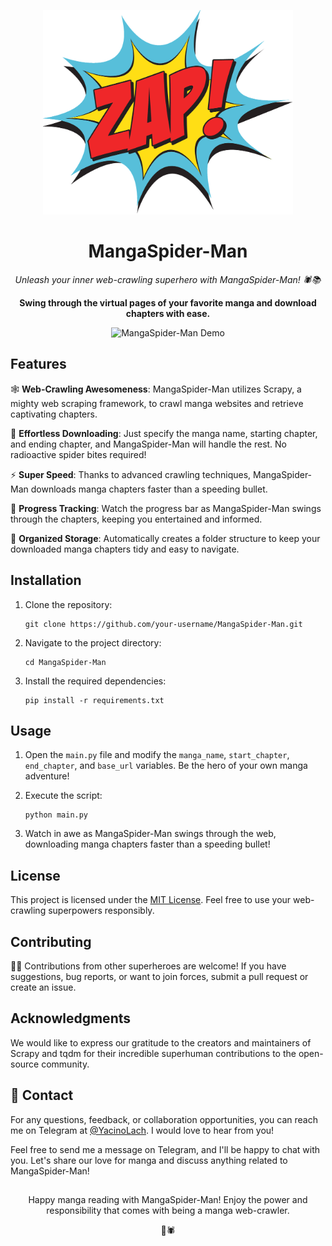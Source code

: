 <p align="center">
  <img src="mangaspiderman_logo.png" alt="MangaSpider-Man Logo" width="400">
</p>

<h1 align="center">MangaSpider-Man</h1>

<p align="center">
  <em>Unleash your inner web-crawling superhero with MangaSpider-Man! 🕷️📚</em>
</p>

<p align="center">
  <strong>Swing through the virtual pages of your favorite manga and download chapters with ease.</strong>
</p>

<p align="center">
  <img src="demo.gif" alt="MangaSpider-Man Demo" width="600">
</p>

## Features

🕸️ **Web-Crawling Awesomeness**: MangaSpider-Man utilizes Scrapy, a mighty web scraping framework, to crawl manga websites and retrieve captivating chapters.

📖 **Effortless Downloading**: Just specify the manga name, starting chapter, and ending chapter, and MangaSpider-Man will handle the rest. No radioactive spider bites required!

⚡️ **Super Speed**: Thanks to advanced crawling techniques, MangaSpider-Man downloads manga chapters faster than a speeding bullet.

🔄 **Progress Tracking**: Watch the progress bar as MangaSpider-Man swings through the chapters, keeping you entertained and informed.

📁 **Organized Storage**: Automatically creates a folder structure to keep your downloaded manga chapters tidy and easy to navigate.

## Installation

1. Clone the repository:

   ```shell
   git clone https://github.com/your-username/MangaSpider-Man.git
   ```

2. Navigate to the project directory:

   ```shell
   cd MangaSpider-Man
   ```

3. Install the required dependencies:

   ```shell
   pip install -r requirements.txt
   ```

## Usage

1. Open the `main.py` file and modify the `manga_name`, `start_chapter`, `end_chapter`, and `base_url` variables. Be the hero of your own manga adventure!

2. Execute the script:

   ```shell
   python main.py
   ```

3. Watch in awe as MangaSpider-Man swings through the web, downloading manga chapters faster than a speeding bullet!

## License

This project is licensed under the [MIT License](LICENSE). Feel free to use your web-crawling superpowers responsibly.

## Contributing

🦸‍♂️ Contributions from other superheroes are welcome! If you have suggestions, bug reports, or want to join forces, submit a pull request or create an issue.

## Acknowledgments

We would like to express our gratitude to the creators and maintainers of Scrapy and tqdm for their incredible superhuman contributions to the open-source community.

## 📧 Contact

For any questions, feedback, or collaboration opportunities, you can reach me on Telegram at [@YacinoLach](https://t.me/YacinoLach). I would love to hear from you!

Feel free to send me a message on Telegram, and I'll be happy to chat with you. Let's share our love for manga and discuss anything related to MangaSpider-Man!

##
<p align="center">
  Happy manga reading with MangaSpider-Man! Enjoy the power and responsibility that comes with being a manga web-crawler.
</p>
<p align="center">🚀🕷️</p>
